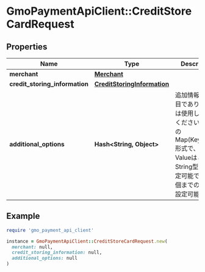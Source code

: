# GmoPaymentApiClient::CreditStoreCardRequest

## Properties

| Name | Type | Description | Notes |
| ---- | ---- | ----------- | ----- |
| **merchant** | [**Merchant**](Merchant.md) |  |  |
| **credit_storing_information** | [**CreditStoringInformation**](CreditStoringInformation.md) |  |  |
| **additional_options** | **Hash&lt;String, Object&gt;** | 追加情報   予備項目であり、通常は使用しないでください。   任意のMap(Key:Value)形式で、KeyとValueはともにString型のみ設定可能です。   20個までの要素を設定可能です。  | [optional] |

## Example

```ruby
require 'gmo_payment_api_client'

instance = GmoPaymentApiClient::CreditStoreCardRequest.new(
  merchant: null,
  credit_storing_information: null,
  additional_options: null
)
```

